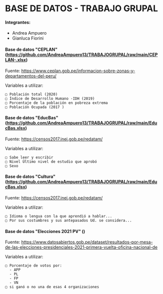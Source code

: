 # BASE DE DATOS - TRABAJO GRUPAL



#### Integrantes:
  - Andrea Ampuero 
  - Gianluca Fiorini

#### Base de datos "CEPLAN" (https://github.com/AndreaAmpuero13/TRABAJOGRUPAL/raw/main/CEPLAN-.xlsx)

Fuente: https://www.ceplan.gob.pe/informacion-sobre-zonas-y-departamentos-del-peru/

  Variables a utilizar:
  
    ▢ Población total (2020)
    ▢ Índice de Desarrollo Humano -IDH (2019)
    ▢ Porcentaje de la población en pobreza extrema 
    ▢ Población Ocupada (2017 )

#### Base de datos "EducBas" (https://github.com/AndreaAmpuero13/TRABAJOGRUPAL/raw/main/EducBas.xlsx)

Fuente: https://censos2017.inei.gob.pe/redatam/

  Variables a utilizar:

    ▢ Sabe leer y escribir
    ▢ Nivel Último nivel de estudio que aprobó
    ▢ Sexo
    
#### Base de datos "Cultura" (https://github.com/AndreaAmpuero13/TRABAJOGRUPAL/raw/main/EducBas.xlsx)

Fuente: https://censos2017.inei.gob.pe/redatam/

  Variables a utilizar:

    ▢ Idioma o lengua con la que aprendió a hablar...
    ▢ Por sus costumbres y sus antepasados Ud. se considera...

#### Base de datos "Elecciones 2021 PV" ()

Fuente:  https://www.datosabiertos.gob.pe/dataset/resultados-por-mesa-de-las-elecciones-presidenciales-2021-primera-vuelta-oficina-nacional-de

  Variables a utilizar:

    ▢ Porcentaje de votos por: 
      - APP
      - PL
      - FP
      - VN
    ▢ si ganó o no una de esas 4 organizaciones

   
    
